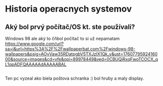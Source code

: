 # Historia operacnych systemov

## Aký bol prvý počítač/OS kt. ste používali? 
Windows 98 ale aký to čňbol počítač to si už nepamatam 
https://www.google.com/url?sa=i&url=https%3A%2F%2Fwallpaperbat.com%2Fwindows-98-wallpapers&psig=AOvVaw35RDatpgbV5TXJzIX1Qk_y&ust=1760779592416000&source=images&cd=vfe&opi=89978449&ved=0CBUQjRxqFwoTCOCX_qL1qpADFQAAAAAdAAAAABAL
##

Ten pc vyzeal ako biela poštova schranka :) bol hruby a maly display. 


##

